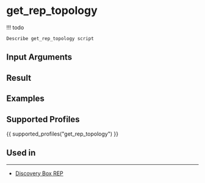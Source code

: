 

# get_rep_topology

<!-- prettier-ignore -->
!!! todo

    Describe get_rep_topology script

## Input Arguments

## Result

## Examples

## Supported Profiles

{{ supported_profiles("get_rep_topology") }}

## Used in
-------
* [Discovery Box REP](../../discovery-reference/box/rep.md)
